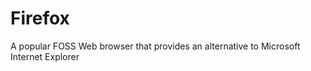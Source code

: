 [Title]: # (Firefox)
[Difficulty]: # (Beginner)
[Order]: # (41)

# Firefox

A popular FOSS Web browser that provides an alternative to Microsoft Internet Explorer